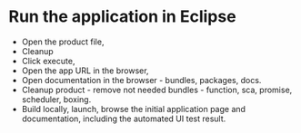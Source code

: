 # Run the application in Eclipse
* Open the product file,
* Cleanup 
* Click execute,
* Open the app URL in the browser,
* Open documentation in the browser - bundles, packages, docs.
* Cleanup product - remove not needed bundles - function, sca, promise, scheduler, boxing.
* Build locally, launch, browse the initial application page and documentation, including the automated UI test result.

